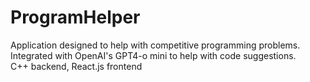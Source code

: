 # ProgramHelper  
Application designed to help with competitive programming problems.  
Integrated with OpenAI's GPT4-o mini to help with code suggestions.  
C++ backend, React.js frontend